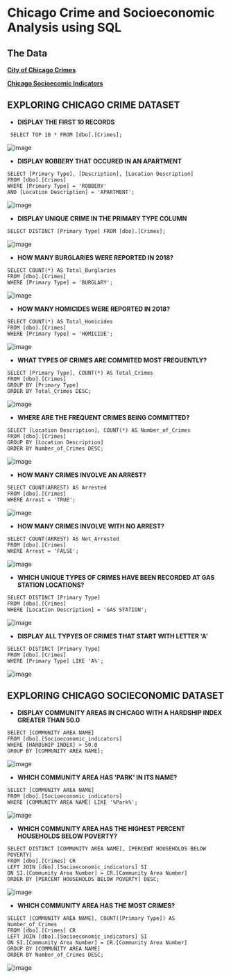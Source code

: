 # Chicago Crime and Socioeconomic Analysis using SQL

## The Data
**[City of Chicago Crimes](https://data.cityofchicago.org/Public-Safety/Crimes-2001-to-Present/ijzp-q8t2/data)**

**[Chicago Socioecomic Indicators](https://data.cityofchicago.org/Health-Human-Services/Census-Data-Selected-socioeconomic-indicators-in-C/kn9c-c2s2/data)**

## **EXPLORING CHICAGO CRIME DATASET**


* **DISPLAY THE FIRST 10 RECORDS**

` SELECT TOP 10 * FROM [dbo].[Crimes];`

 ![image](https://user-images.githubusercontent.com/16657494/144781569-d7b4a7b1-ed24-4efa-b765-32ca938a5129.png)
  
* **DISPLAY ROBBERY THAT OCCURED IN AN APARTMENT**
```
SELECT [Primary Type], [Description], [Location Description]
FROM [dbo].[Crimes]
WHERE [Primary Type] = 'ROBBERY'
AND [Location Description] = 'APARTMENT';
```

![image](https://user-images.githubusercontent.com/16657494/144938683-e84a911a-ff78-4285-8ec7-88bee152ffbb.png)


* **DISPLAY UNIQUE CRIME IN THE PRIMARY TYPE COLUMN**

`SELECT DISTINCT [Primary Type] FROM [dbo].[Crimes];`

![image](https://user-images.githubusercontent.com/16657494/144782583-78e35d28-0c87-419a-b9f1-1fc8ecec4374.png)

* **HOW MANY BURGLARIES WERE REPORTED IN 2018?**
```
SELECT COUNT(*) AS Total_Burglaries
FROM [dbo].[Crimes]
WHERE [Primary Type] = 'BURGLARY';
```
![image](https://user-images.githubusercontent.com/16657494/144782801-2372675c-352d-40bb-b604-2a44789870eb.png)

* **HOW MANY HOMICIDES WERE REPORTED IN 2018?**
```
SELECT COUNT(*) AS Total_Homicides
FROM [dbo].[Crimes]
WHERE [Primary Type] = 'HOMICIDE';
```
![image](https://user-images.githubusercontent.com/16657494/144782936-5bdfa093-54f3-4f05-b1cb-fb51e8317b2a.png)

* **WHAT TYPES OF CRIMES ARE COMMITED MOST FREQUENTLY?**
```
SELECT [Primary Type], COUNT(*) AS Total_Crimes
FROM [dbo].[Crimes]
GROUP BY [Primary Type]
ORDER BY Total_Crimes DESC;
```
![image](https://user-images.githubusercontent.com/16657494/144939434-7a656c08-e70b-42f8-a70c-aa24277a83b2.png)

* **WHERE ARE THE FREQUENT CRIMES BEING COMMITTED?**
```
SELECT [Location Description], COUNT(*) AS Number_of_Crimes
FROM [dbo].[Crimes]
GROUP BY [Location Description]
ORDER BY Number_of_Crimes DESC;
```

![image](https://user-images.githubusercontent.com/16657494/144947883-44765cf0-1130-4558-b867-40fc455a81cc.png)

* **HOW MANY CRIMES INVOLVE AN ARREST?**
```
SELECT COUNT(ARREST) AS Arrested
FROM [dbo].[Crimes]
WHERE Arrest = 'TRUE';
```
![image](https://user-images.githubusercontent.com/16657494/144948159-72bc4f7c-1932-4423-a18c-d1c1deae7a3d.png)

* **HOW MANY CRIMES INVOLVE WITH NO ARREST?**
```
SELECT COUNT(ARREST) AS Not_Arrested
FROM [dbo].[Crimes]
WHERE Arrest = 'FALSE';
```

![image](https://user-images.githubusercontent.com/16657494/144948277-66e6a59e-f357-4119-9919-3afcc18bc936.png)

* **WHICH UNIQUE TYPES OF CRIMES HAVE BEEN RECORDED AT GAS STATION LOCATIONS?**
```
SELECT DISTINCT [Primary Type]
FROM [dbo].[Crimes]
WHERE [Location Description] = 'GAS STATION';
```

![image](https://user-images.githubusercontent.com/16657494/144948467-1f49beb6-8727-409c-97c5-56c4a7346ea5.png)

* **DISPLAY ALL TYPYES OF CRIMES THAT START WITH LETTER 'A'**
```
SELECT DISTINCT [Primary Type]
FROM [dbo].[Crimes]
WHERE [Primary Type] LIKE 'A%';
```
![image](https://user-images.githubusercontent.com/16657494/144953134-bdc097b3-03d4-4592-96f5-d8423b7544ee.png)

## **EXPLORING CHICAGO SOCIECONOMIC DATASET**

* **DISPLAY COMMUNITY AREAS IN CHICAGO WITH A HARDSHIP INDEX GREATER THAN 50.0**
```
SELECT [COMMUNITY AREA NAME]
FROM [dbo].[Socioeconomic_indicators]
WHERE [HARDSHIP INDEX] > 50.0
GROUP BY [COMMUNITY AREA NAME];
```
![image](https://user-images.githubusercontent.com/16657494/144954663-04e43648-515d-4c71-b828-1c8f86c12aa9.png)


* **WHICH COMMUNITY AREA HAS 'PARK' IN ITS NAME?**
```
SELECT [COMMUNITY AREA NAME]
FROM [dbo].[Socioeconomic_indicators]
WHERE [COMMUNITY AREA NAME] LIKE '%Park%';
```

![image](https://user-images.githubusercontent.com/16657494/144953621-602fa29e-7de8-4639-a178-4bfd9ada1dd7.png)

* **WHICH COMMUNITY AREA HAS THE HIGHEST PERCENT HOUSEHOLDS BELOW POVERTY?**
```
SELECT DISTINCT [COMMUNITY AREA NAME], [PERCENT HOUSEHOLDS BELOW POVERTY]
FROM [dbo].[Crimes] CR
LEFT JOIN [dbo].[Socioeconomic_indicators] SI
ON SI.[Community Area Number] = CR.[Community Area Number]
ORDER BY [PERCENT HOUSEHOLDS BELOW POVERTY] DESC;
```
![image](https://user-images.githubusercontent.com/16657494/144954945-5701e16c-412b-4f8d-859e-1c2341241429.png)


* **WHICH COMMUNITY AREA HAS THE MOST CRIMES?**
```
SELECT [COMMUNITY AREA NAME], COUNT([Primary Type]) AS Number_of_Crimes
FROM [dbo].[Crimes] CR
LEFT JOIN [dbo].[Socioeconomic_indicators] SI
ON SI.[Community Area Number] = CR.[Community Area Number]
GROUP BY [COMMUNITY AREA NAME]
ORDER BY Number_of_Crimes DESC;
```

![image](https://user-images.githubusercontent.com/16657494/144955355-3f30ac6a-80bf-48ba-a654-d787c044ed3d.png)

